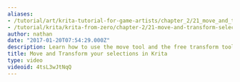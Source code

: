 ```yaml
---
aliases:
- /tutorial/art/krita-tutorial-for-game-artists/chapter_2/21_move_and_transform_your_selections_in_krita
- /tutorial/krita/krita-from-zero/chapter-2/21-move-and-transform-selections
author: nathan
date: "2017-01-20T07:54:29.000Z"
description: Learn how to use the move tool and the free transform tools in Krita.
title: Move and Transform your selections in Krita
type: video
videoid: 4tsL3wJtNqQ
---
```

